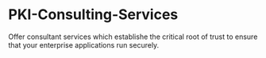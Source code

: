 # PKI-Consulting-Services
Offer consultant services which establishe the critical root of trust to ensure that your enterprise applications run securely.
